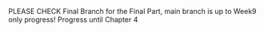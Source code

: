 PLEASE CHECK Final Branch for the Final Part, main branch is up to Week9 only progress! Progress until Chapter 4 
